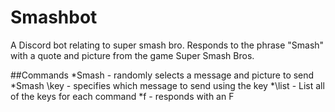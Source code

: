 # Smashbot

A Discord bot relating to super smash bro. Responds to the phrase "Smash" with a quote and picture from the game Super Smash Bros.

##Commands
*Smash - randomly selects a message and picture to send
*Smash \key - specifies which message to send using the key
*\list  - List all of the keys for each command
*f  - responds with an F



